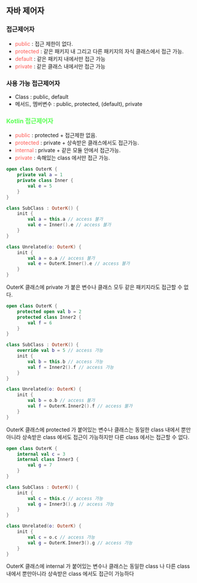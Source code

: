 ## 자바 제어자

### 접근제어자

- <span style="color:#FF5A54">public</span> : 접근 제한이 없다.
- <span style="color:#FF5A54">protected</span> : 같은 패키지 내 그리고 다른 패키지의 자식 클래스에서 접근 가능.
- <span style="color:#FF5A54">default</span> : 같은 패키지 내에서만 접근 가능
- <span style="color:#FF5A54">private</span> : 같은 클래스 내에서만 접근 가능

### 사용 가능 접근제어자

- Class : public, default
- 메서드, 멤버변수 : public, protected, (default), private



### <span style="color:#5AFF54">Kotlin 접근제어자</span>

- <span style="color:#FF5A54">public</span> : protected + 접근제한 없음.
- <span style="color:#FF5A54">protected</span> : private + 상속받은 클래스에서도 접근가능.
- <span style="color:#FF5A54">internal</span> : private + 같은 모듈 안에서 접근가능.
- <span style="color:#FF5A54">private</span> : 속해있는 class 에서만 접근 가능.

```kotlin
open class OuterK {
    private val a = 1
    private class Inner {
        val e = 5
    }
}

class SubClass : OuterK() {
    init {
        val a = this.a // access 불가
        val e = Inner().e // access 불가
    }
}

class Unrelated(o: OuterK) {
    init {
        val a = o.a // access 불가
        val e = OuterK.Inner().e // access 불가
    }
}
```

OuterK 클래스에 private 가 붙은 변수나 클래스 모두 같은 패키지라도 접근할 수 없다.



```kotlin
open class OuterK {
    protected open val b = 2
    protected class Inner2 {
        val f = 6
    }
}

class SubClass : OuterK() {
    override val b = 5 // access 가능
    init {
        val b = this.b // access 가능
        val f = Inner2().f // access 가능
    }
}

class Unrelated(o: OuterK) {
    init {
        val b = o.b // access 불가
        val f = OuterK.Inner2().f // access 불가
    }
}
```

OuterK 클래스에 protected 가 붙어있는 변수나 클래스는 동일한 class 내에서 뿐만아니라 상속받은 class 에서도 접근이 가능하지만 다른 class 에서는 접근할 수 없다.



```kotlin
open class OuterK {
    internal val c = 3
    internal class Inner3 {
        val g = 7
    }
}

class SubClass : OuterK() {
    init {
        val c = this.c // access 가능
        val g = Inner3().g // access 가능
    }
}

class Unrelated(o: OuterK) {
    init {
        val c = o.c // access 가능
        val g = OuterK.Inner3().g // access 가능
    }
}
```

OuterK 클래스에 internal 가 붙어있는 변수나 클래스는 동일한 class 나 다른 class 내에서 뿐만아니라 상속받은 class 에서도 접근이 가능하다
